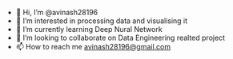 - 👋 Hi, I’m @avinash28196
- 👀 I’m interested in processing data and visualising it 
- 🌱 I’m currently learning Deep Nural Network
- 💞️ I’m looking to collaborate on Data Engineering realted project
- 📫 How to reach me avinash28196@gmail.com

<!---
avinash28196/avinash28196 is a ✨ special ✨ repository because its `README.md` (this file) appears on your GitHub profile.
You can click the Preview link to take a look at your changes.
--->
